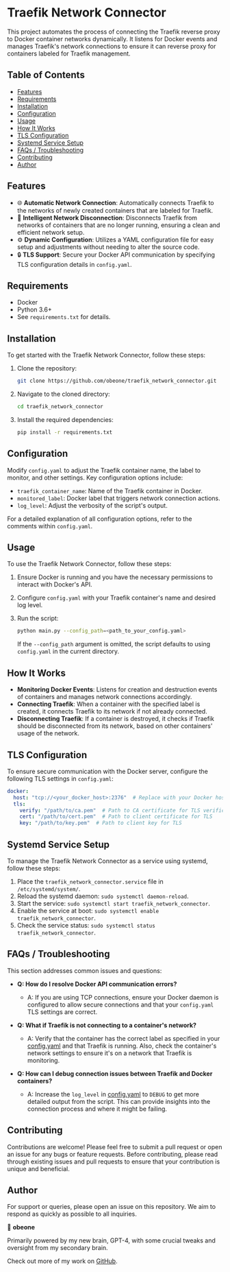 # Traefik Network Connector

This project automates the process of connecting the Traefik reverse proxy to Docker container networks dynamically. It listens for Docker events and manages Traefik's network connections to ensure it can reverse proxy for containers labeled for Traefik management.

## Table of Contents

- [Features](#features)
- [Requirements](#requirements)
- [Installation](#installation)
- [Configuration](#configuration)
- [Usage](#usage)
- [How It Works](#how-it-works)
- [TLS Configuration](#tls-configuration)
- [Systemd Service Setup](#systemd-service-setup)
- [FAQs / Troubleshooting](#faqs--troubleshooting)
- [Contributing](#contributing)
- [Author](#author)

## Features

- 🌐 **Automatic Network Connection**: Automatically connects Traefik to the networks of newly created containers that are labeled for Traefik.
- 🔌 **Intelligent Network Disconnection**: Disconnects Traefik from networks of containers that are no longer running, ensuring a clean and efficient network setup.
- ⚙️ **Dynamic Configuration**: Utilizes a YAML configuration file for easy setup and adjustments without needing to alter the source code.
- 🔒 **TLS Support**: Secure your Docker API communication by specifying TLS configuration details in `config.yaml`.

## Requirements

- Docker
- Python 3.6+
- See `requirements.txt` for details.

## Installation

To get started with the Traefik Network Connector, follow these steps:

1. Clone the repository:

   ```bash
   git clone https://github.com/obeone/traefik_network_connector.git
   ```

2. Navigate to the cloned directory:

   ```bash
   cd traefik_network_connector
   ```

3. Install the required dependencies:

   ```bash
   pip install -r requirements.txt
   ```

## Configuration

Modify `config.yaml` to adjust the Traefik container name, the label to monitor, and other settings. Key configuration options include:

- `traefik_container_name`: Name of the Traefik container in Docker.
- `monitored_label`: Docker label that triggers network connection actions.
- `log_level`: Adjust the verbosity of the script's output.

For a detailed explanation of all configuration options, refer to the comments within `config.yaml`.

## Usage

To use the Traefik Network Connector, follow these steps:

1. Ensure Docker is running and you have the necessary permissions to interact with Docker's API.
2. Configure `config.yaml` with your Traefik container's name and desired log level.
3. Run the script:

   ```bash
   python main.py --config_path=<path_to_your_config.yaml>
   ```

   If the `--config_path` argument is omitted, the script defaults to using `config.yaml` in the current directory.

## How It Works

- **Monitoring Docker Events**: Listens for creation and destruction events of containers and manages network connections accordingly.
- **Connecting Traefik**: When a container with the specified label is created, it connects Traefik to its network if not already connected.
- **Disconnecting Traefik**: If a container is destroyed, it checks if Traefik should be disconnected from its network, based on other containers' usage of the network.

## TLS Configuration

To ensure secure communication with the Docker server, configure the following TLS settings in `config.yaml`:

```yaml
docker:
  host: "tcp://<your_docker_host>:2376"  # Replace with your Docker host and port
  tls:
    verify: "/path/to/ca.pem"  # Path to CA certificate for TLS verification
    cert: "/path/to/cert.pem"  # Path to client certificate for TLS
    key: "/path/to/key.pem"  # Path to client key for TLS
```

## Systemd Service Setup

To manage the Traefik Network Connector as a service using systemd, follow these steps:

1. Place the `traefik_network_connector.service` file in `/etc/systemd/system/`.
2. Reload the systemd daemon: `sudo systemctl daemon-reload`.
3. Start the service: `sudo systemctl start traefik_network_connector`.
4. Enable the service at boot: `sudo systemctl enable traefik_network_connector`.
5. Check the service status: `sudo systemctl status traefik_network_connector`.

## FAQs / Troubleshooting

This section addresses common issues and questions:

- **Q: How do I resolve Docker API communication errors?**
  - A: If you are using TCP connections, ensure your Docker daemon is configured to allow secure connections and that your `config.yaml` TLS settings are correct.

- **Q: What if Traefik is not connecting to a container's network?**
  - A: Verify that the container has the correct label as specified in your [config.yaml](vscode-remote://ssh-remote%2Bmy-server/root/automatic_traefik/config.yaml#1%2C1-1%2C1) and that Traefik is running. Also, check the container's network settings to ensure it's on a network that Traefik is monitoring.

- **Q: How can I debug connection issues between Traefik and Docker containers?**
  - A: Increase the `log_level` in [config.yaml](vscode-remote://ssh-remote%2Bmy-server/root/automatic_traefik/config.yaml#1%2C1-1%2C1) to `DEBUG` to get more detailed output from the script. This can provide insights into the connection process and where it might be failing.

## Contributing

Contributions are welcome! Please feel free to submit a pull request or open an issue for any bugs or feature requests. Before contributing, please read through existing issues and pull requests to ensure that your contribution is unique and beneficial.

## Author

For support or queries, please open an issue on this repository. We aim to respond as quickly as possible to all inquiries.

👾 **obeone**

Primarily powered by my new brain, GPT-4, with some crucial tweaks and oversight from my secondary brain.

Check out more of my work on [GitHub](https://github.com/obeone).
